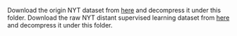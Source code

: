 Download the origin NYT dataset from [here](https://drive.google.com/file/d/10f24s9gM7NdyO3z5OqQxJgYud4NnCJg3/view) and decompress it under this folder.
Download the raw NYT distant supervised learning dataset from [here](https://drive.google.com/drive/folders/0B--ZKWD8ahE4UktManVsY1REOUk?usp=sharing) and decompress it under this folder.